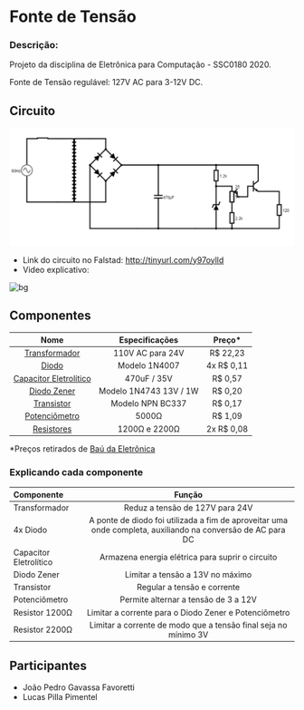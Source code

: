 # Fonte de Tensão


### Descrição: 
Projeto da disciplina de Eletrônica para Computação - SSC0180 2020.

Fonte de Tensão regulável: 127V AC para 3-12V DC. 



## Circuito

![](diagrama.png)

- Link do circuito no Falstad: http://tinyurl.com/y97oylld
- Video explicativo: 

![bg](#39ffaf)

## Componentes

| Nome | Especificações | Preço\* |
|:---:|:---:|:---:|
| [Transformador](https://www.baudaeletronica.com.br/transformador-trafo-12v-12v-500ma-110-220vac.html) | 110V AC para 24V | R$ 22,23 |
| [Diodo](https://www.baudaeletronica.com.br/transistor-npn-bc337.html) | Modelo 1N4007 | 4x R$ 0,11 |
| [Capacitor Eletrolítico](https://www.baudaeletronica.com.br/capacitor-eletrolitico-470uf-35v.html) | 470uF / 35V | R$ 0,57 |
| [Diodo Zener](https://www.baudaeletronica.com.br/diodo-zener-1n4743-13v-1w.html) | Modelo 1N4743 13V / 1W | R$ 0,20 |
| [Transistor](https://www.baudaeletronica.com.br/transistor-npn-bc337.html) | Modelo NPN BC337 | R$ 0,17 |
| [Potenciômetro](https://www.baudaeletronica.com.br/potenciometro-linear-de-5k-5000.html) | 5000Ω | R$ 1,09 |
| [Resistores](https://www.baudaeletronica.com.br/resistor-1k2-5-1-4w.html) | 1200Ω e 2200Ω | 2x R$ 0,08 |

  \*Preços retirados de [Baú da Eletrônica](https://www.baudaeletronica.com.br/?gclid=EAIaIQobChMIxuPE1v6D6gIVl4aRCh1Mmwj7EAAYASAAEgI8n_D_BwE)


### Explicando cada componente

| Componente | Função | 
|:---|:---:|
| Transformador | Reduz a tensão de 127V para 24V |
| 4x Diodo | A ponte de diodo foi utilizada a fim de aproveitar uma onde completa, auxiliando na conversão de AC para DC |
| Capacitor Eletrolítico | Armazena energia elétrica para suprir o circuito |
| Diodo Zener | Limitar a tensão a 13V no máximo |
| Transistor | Regular a tensão e corrente |
| Potenciômetro | Permite alternar a tensão de 3 a 12V |
| Resistor 1200Ω | Limitar a corrente para o Diodo Zener e Potenciômetro |
| Resistor 2200Ω | Limitar a corrente de modo que a tensão final seja no mínimo 3V |




## Participantes
- João Pedro Gavassa Favoretti 
- Lucas Pilla Pimentel 
